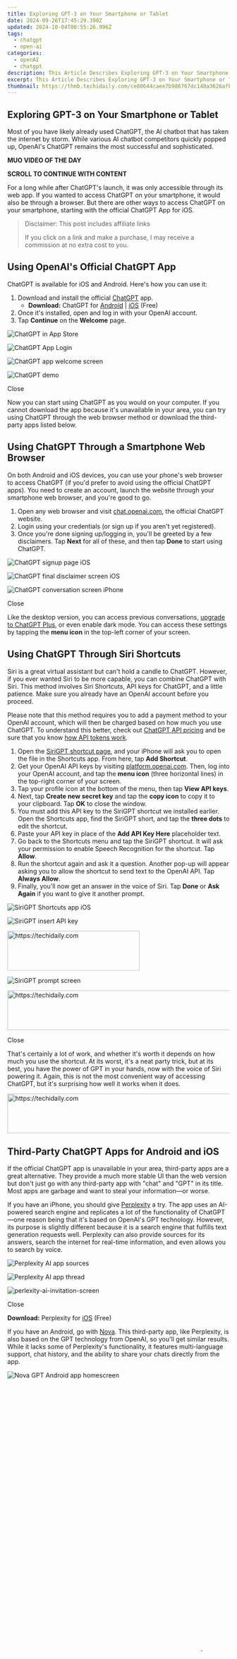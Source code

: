 ```yaml
---
title: Exploring GPT-3 on Your Smartphone or Tablet
date: 2024-09-26T17:45:29.390Z
updated: 2024-10-04T00:55:26.996Z
tags:
  - chatgpt
  - open-ai
categories:
  - openAI
  - chatgpt
description: This Article Describes Exploring GPT-3 on Your Smartphone or Tablet
excerpt: This Article Describes Exploring GPT-3 on Your Smartphone or Tablet
thumbnail: https://thmb.techidaily.com/ce80644caee7b986767dc148a3626afb6dedcf8d303ed5814c688bdf2e6498bb.jpg
---
```


## Exploring GPT-3 on Your Smartphone or Tablet

 Most of you have likely already used ChatGPT, the AI chatbot that has taken the internet by storm. While various AI chatbot competitors quickly popped up, OpenAI's ChatGPT remains the most successful and sophisticated.

**MUO VIDEO OF THE DAY**

**SCROLL TO CONTINUE WITH CONTENT**

 For a long while after ChatGPT's launch, it was only accessible through its web app. If you wanted to access ChatGPT on your smartphone, it would also be through a browser. But there are other ways to access ChatGPT on your smartphone, starting with the official ChatGPT App for iOS.

>  Disclaimer: This post includes affiliate links
>
>  If you click on a link and make a purchase, I may receive a commission at no extra cost to you.
>

## Using OpenAI's Official ChatGPT App

 ChatGPT is available for iOS and Android. Here's how you can use it:

1. Download and install the official [ChatGPT](https://apps.apple.com/app/openai-chatgpt/id6448311069) app.  
   * **Download:** ChatGPT for [Android](https://www.anrdoezrs.net/links/7251228/type/dlg/sid/UUmuoUeUpU2024179/https://play.google.com/store/apps/details?id=com.openai.chatgpt&hl=en&gl=US) | [iOS](http://apps.apple.com/app/openai-chatgpt/id6448311069) (Free)
2. Once it's installed, open and log in with your OpenAI account.
3. Tap **Continue** on the **Welcome** page.

![ChatGPT in App Store](https://static1.makeuseofimages.com/wordpress/wp-content/uploads/2023/05/chatgpt-in-app-store.jpg)

![ChatGPT App Login](https://static1.makeuseofimages.com/wordpress/wp-content/uploads/2023/05/chatgpt-app-login.jpg)

![ChatGPT app welcome screen](https://static1.makeuseofimages.com/wordpress/wp-content/uploads/2023/05/chatgpt-app-welcome-screen.jpg)

![ChatGPT demo](https://static1.makeuseofimages.com/wordpress/wp-content/uploads/2023/05/chatgpt-demo.jpg)

Close

 Now you can start using ChatGPT as you would on your computer. If you cannot download the app because it's unavailable in your area, you can try using ChatGPT through the web browser method or download the third-party apps listed below.

## Using ChatGPT Through a Smartphone Web Browser

 On both Android and iOS devices, you can use your phone's web browser to access ChatGPT (if you'd prefer to avoid using the official ChatGPT apps). You need to create an account, launch the website through your smartphone web browser, and you're good to go.

1. Open any web browser and visit [chat.openai.com](http://chat.openai.com), the official ChatGPT website.
2. Login using your credentials (or sign up if you aren't yet registered).
3. Once you're done signing up/logging in, you'll be greeted by a few disclaimers. Tap **Next** for all of these, and then tap **Done** to start using ChatGPT.

![ChatGPT signup page iOS](https://static1.makeuseofimages.com/wordpress/wp-content/uploads/2023/04/chatgpt-signup-page-ios.jpg)

![ChatGPT final disclaimer screen iOS](https://static1.makeuseofimages.com/wordpress/wp-content/uploads/2023/04/chatgpt-final-disclaimer-screen-ios.jpg)

![ChatGPT conversation screen iPhone](https://static1.makeuseofimages.com/wordpress/wp-content/uploads/2023/04/chatgpt-conversation-screen-iphone.jpg)

Close

 Like the desktop version, you can access previous conversations, [upgrade to ChatGPT Plus](https://www.makeuseof.com/chatgpt-plus-subscription-worth-it/), or even enable dark mode. You can access these settings by tapping the **menu icon** in the top-left corner of your screen.

## Using ChatGPT Through Siri Shortcuts

 Siri is a great virtual assistant but can't hold a candle to ChatGPT. However, if you ever wanted Siri to be more capable, you can combine ChatGPT with Siri. This method involves Siri Shortcuts, API keys for ChatGPT, and a little patience. Make sure you already have an OpenAI account before you proceed.

 Please note that this method requires you to add a payment method to your OpenAI account, which will then be charged based on how much you use ChatGPT. To understand this better, check out [ChatGPT API pricing](https://openai.com/pricing) and be sure that you know [how API tokens work](https://www.makeuseof.com/what-is-chatgpt-token-limit-can-you-exceed-it/).

1. Open the [SiriGPT shortcut page](https://www.icloud.com/shortcuts/18cd4aad0abe4b4ebcc03ef3b4d0dc40), and your iPhone will ask you to open the file in the Shortcuts app. From here, tap **Add Shortcut**.
2. Get your OpenAI API keys by visiting [platform.openai.com](https://platform.openai.com/account/api-keys). Then, log into your OpenAI account, and tap the **menu icon** (three horizontal lines) in the top-right corner of your screen.
3. Tap your profile icon at the bottom of the menu, then tap **View API keys**.
4. Next, tap **Create new secret key** and tap the **copy icon** to copy it to your clipboard. Tap **OK** to close the window.
5. You must add this API key to the SiriGPT shortcut we installed earlier. Open the Shortcuts app, find the SiriGPT short, and tap the **three dots** to edit the shortcut.
6. Paste your API key in place of the **Add API Key Here** placeholder text.
7. Go back to the Shortcuts menu and tap the SiriGPT shortcut. It will ask your permission to enable Speech Recognition for the shortcut. Tap **Allow**.
8. Run the shortcut again and ask it a question. Another pop-up will appear asking you to allow the shortcut to send text to the OpenAI API. Tap **Always Allow**.
9. Finally, you'll now get an answer in the voice of Siri. Tap **Done** or **Ask Again** if you want to give it another prompt.

![SiriGPT Shortcuts app iOS](https://static1.makeuseofimages.com/wordpress/wp-content/uploads/2023/04/sirigpt-shortcuts-app-ios.jpg)

![SiriGPT insert API key](https://static1.makeuseofimages.com/wordpress/wp-content/uploads/2023/04/sirigpt-insert-api-key.jpg)

<!-- affiliate ads begin -->
<a href="https://aligracehair.sjv.io/c/5597632/1896555/19272" target="_top" id="1896555">
  <img src="//a.impactradius-go.com/display-ad/19272-1896555" border="0" alt="https://techidaily.com" width="300" height="90"/>
</a>
<img height="0" width="0" src="https://aligracehair.sjv.io/i/5597632/1896555/19272" style="position:absolute;visibility:hidden;" border="0" />
<!-- affiliate ads end -->

![SiriGPT prompt screen](https://static1.makeuseofimages.com/wordpress/wp-content/uploads/2023/04/sirigpt-prompt-screen.jpg)

<!-- affiliate ads begin -->
<a href="https://appsumo.8odi.net/c/5597632/2144273/7443" target="_top" id="2144273">
  <img src="//a.impactradius-go.com/display-ad/7443-2144273" border="0" alt="https://techidaily.com" width="728" height="90"/>
</a>
<img height="0" width="0" src="https://appsumo.8odi.net/i/5597632/2144273/7443" style="position:absolute;visibility:hidden;" border="0" />
<!-- affiliate ads end -->

Close

 That's certainly a lot of work, and whether it's worth it depends on how much you use the shortcut. At its worst, it's a neat party trick, but at its best, you have the power of GPT in your hands, now with the voice of Siri powering it. Again, this is not the most convenient way of accessing ChatGPT, but it's surprising how well it works when it does.

<!-- affiliate ads begin -->
<a href="https://aligracehair.sjv.io/c/5597632/1915830/19272" target="_top" id="1915830">
  <img src="//a.impactradius-go.com/display-ad/19272-1915830" border="0" alt="https://techidaily.com" width="728" height="90"/>
</a>
<img height="0" width="0" src="https://aligracehair.sjv.io/i/5597632/1915830/19272" style="position:absolute;visibility:hidden;" border="0" />
<!-- affiliate ads end -->

## Third-Party ChatGPT Apps for Android and iOS

 If the official ChatGPT app is unavailable in your area, third-party apps are a great alternative. They provide a much more stable UI than the web version but don't just go with any third-party app with "chat" and "GPT" in its title. Most apps are garbage and want to steal your information—or worse.

 If you have an iPhone, you should give [Perplexity](https://apps.apple.com/us/app/perplexity-ask-anything/id1668000334) a try. The app uses an AI-powered search engine and replicates a lot of the functionality of ChatGPT—one reason being that it's based on OpenAI's GPT technology. However, its purpose is slightly different because it is a search engine that fulfills text generation requests well. Perplexity can also provide sources for its answers, search the internet for real-time information, and even allows you to search by voice.

![Perplexity AI app sources](https://static1.makeuseofimages.com/wordpress/wp-content/uploads/2023/04/perplexity-ai-app-sources.jpg)

![Perplexity AI app thread](https://static1.makeuseofimages.com/wordpress/wp-content/uploads/2023/04/perplexity-ai-app-thread-1.jpg)

![perlexity-ai-invitation-screen](https://static1.makeuseofimages.com/wordpress/wp-content/uploads/2023/04/perlexity-ai-invitation-screen.jpg)

Close

**Download:** Perplexity for [iOS](https://apps.apple.com/us/app/perplexity-ask-anything/id1668000334) (Free)

 If you have an Android, go with [Nova](https://www.anrdoezrs.net/links/7251228/type/dlg/sid/UUmuoUeUpU2024179/https://play.google.com/store/apps/details?id=com.scaleup.chatai&hl=en&gl=US). This third-party app, like Perplexity, is also based on the GPT technology from OpenAI, so you'll get similar results. While it lacks some of Perplexity's functionality, it features multi-language support, chat history, and the ability to share your chats directly from the app.

![Nova GPT Android app homescreen](https://static1.makeuseofimages.com/wordpress/wp-content/uploads/2023/04/nova-gpt-android-app-homescreen.jpg)

<!-- affiliate ads begin -->
<span id="1793213">
					<video width="864" height="1296" style="cursor:pointer"
           poster="//a.impactradius-go.com/display-clicktoplayimage/1793213.png"
           onclick="if(!this.playClicked){this.play();this.setAttribute('controls',true);this.playClicked=true;}">
	   <source src="//a.impactradius-go.com/display-ad/19135-1793213">
	   <img src="//a.impactradius-go.com/display-clicktoplayimage/1793213.png" style="border: none; height: 100%; width: 100%; object-fit: contain">
	</video>
	<div style="width:540px;text-align:center"><a href="javascript:window.open(decodeURIComponent('https%3A%2F%2Ftinyland.pxf.io%2Fc%2F5597632%2F1793213%2F19135'), '_blank');void(0);">Click here</a></div>
</span>
<img height="0" width="0" src="https://imp.pxf.io/i/5597632/1793213/19135" style="position:absolute;visibility:hidden;" border="0" />
<!-- affiliate ads end -->

![Nova GPT Android app prompt](https://static1.makeuseofimages.com/wordpress/wp-content/uploads/2023/04/nova-gpt-android-app-prompt.jpg)

![Nova GPT Android app text to speech](https://static1.makeuseofimages.com/wordpress/wp-content/uploads/2023/04/nova-gpt-android-app-text-to-speech.jpg)

Close

**Download:** Nova for [Android](https://www.anrdoezrs.net/links/7251228/type/dlg/sid/UUmuoUeUpU2024179/https://play.google.com/store/apps/details?id=com.scaleup.chatai&hl=en&gl=US) (Free)

<!-- affiliate ads begin -->
<a href="https://aligracehair.sjv.io/c/5597632/2027167/19272" target="_top" id="2027167">
  <img src="//a.impactradius-go.com/display-ad/19272-2027167" border="0" alt="https://techidaily.com" width="728" height="90"/>
</a>
<img height="0" width="0" src="https://aligracehair.sjv.io/i/5597632/2027167/19272" style="position:absolute;visibility:hidden;" border="0" />
<!-- affiliate ads end -->

## Protect Yourself From Scams

 Amid all the excitement with AI, staying on your toes is important. You can easily fall victim to apps that steal your data, charge you for no reason, or annoy you with a constant barrage of ads.

 Your best bet is to go with the official app or use the web version in the absence of it. But, then, the Siri Shortcuts method is great, too. Furthermore, if you need a third-party ChatGPT app, stick with our recommendations. However, if you want the best experience, stick to the official ChatGPT website or the official ChatGPT app, or try Microsoft's Bing AI Chat.

<!-- affiliate ads begin -->
<a href="https://appsumo.8odi.net/c/5597632/2112007/7443" target="_top" id="2112007">
  <img src="//a.impactradius-go.com/display-ad/7443-2112007" border="0" alt="https://techidaily.com" width="728" height="90"/>
</a>
<img height="0" width="0" src="https://appsumo.8odi.net/i/5597632/2112007/7443" style="position:absolute;visibility:hidden;" border="0" />
<!-- affiliate ads end -->

## The Power of AI in the Palm of Your Hands

 As AI grows exponentially, it's good to see that you can easily take advantage of it straight from your phone. Whether you use the official ChatGPT app, the web browser version, or a third-party app, you should be able to get the most out of these chatbots without much issue. Just remember that these AI chatbots can be confidently wrong a lot of times. As such, it is always important to do your research. While AI is a great tool, blindly trusting it is not the best idea.

**SCROLL TO CONTINUE WITH CONTENT**

 For a long while after ChatGPT's launch, it was only accessible through its web app. If you wanted to access ChatGPT on your smartphone, it would also be through a browser. But there are other ways to access ChatGPT on your smartphone, starting with the official ChatGPT App for iOS.

<ins class="adsbygoogle"
     style="display:block"
     data-ad-format="autorelaxed"
     data-ad-client="ca-pub-7571918770474297"
     data-ad-slot="1223367746"></ins>

<ins class="adsbygoogle"
     style="display:block"
     data-ad-client="ca-pub-7571918770474297"
     data-ad-slot="8358498916"
     data-ad-format="auto"
     data-full-width-responsive="true"></ins>

<span class="atpl-alsoreadstyle">Also read:</span>
<div><ul>
<li><a href="https://discord-videos.techidaily.com/new-leveraging-discord-for-efficient-media-broadcasting-techniques/"><u>[New] Leveraging Discord for Efficient Media Broadcasting Techniques</u></a></li>
<li><a href="https://extra-hints.techidaily.com/updated-chasing-deals-on-vr-gear-in-china/"><u>[Updated] Chasing Deals on VR Gear in China</u></a></li>
<li><a href="https://some-knowledge.techidaily.com/updated-how-to-select-a-premium-360-camera-today/"><u>[Updated] How to Select a Premium 360 Camera Today</u></a></li>
<li><a href="https://remote-screen-capture.techidaily.com/updated-in-2024-dynamic-duels-revisited-best-hand-to-hand-games-ranked/"><u>[Updated] In 2024, Dynamic Duels Revisited Best Hand-to-Hand Games Ranked</u></a></li>
<li><a href="https://screen-sharing-recording.techidaily.com/updated-in-2024-revive-playstation-classics-the-5-best-android-emulation-software/"><u>[Updated] In 2024, Revive PlayStation Classics The 5 Best Android Emulation Software</u></a></li>
<li><a href="https://tech-savvy.techidaily.com/biz-revolution-simplified-incoritsion-of-whisper-and-gptapis/"><u>Biz Revolution Simplified: Incoritsion of Whisper & GPTAPIs</u></a></li>
<li><a href="https://tech-savvy.techidaily.com/eliminating-chatgpts-memory-retention-feature/"><u>Eliminating ChatGPT’s Memory Retention Feature</u></a></li>
<li><a href="https://win-amazing.techidaily.com/installing-epson-wf-er-7710-drivers-complete-guide-for-windows-users/"><u>Installing Epson WF-Er 7710 Drivers: Complete Guide for Windows Users</u></a></li>
<li><a href="https://program-issues.techidaily.com/resolving-stagnation-in-human-progression-strategies-for-overcoming-non-launch-events/"><u>Resolving Stagnation in Human Progression: Strategies for Overcoming Non-Launch Events</u></a></li>
<li><a href="https://tech-savvy.techidaily.com/separating-fact-from-fiction-in-ai-health-suggestions/"><u>Separating Fact From Fiction in AI Health Suggestions</u></a></li>
<li><a href="https://tech-savvy.techidaily.com/the-artificers-pitfall-spotting-pretend-projections-by-algorithms/"><u>The Artificer's Pitfall: Spotting Pretend Projections by Algorithms</u></a></li>
<li><a href="https://some-knowledge.techidaily.com/transform-your-photographs-using-the-iphone-photos-app-an-easy-tutorial/"><u>Transform Your Photographs Using the iPhone Photos App: An Easy Tutorial</u></a></li>
</ul></div>

